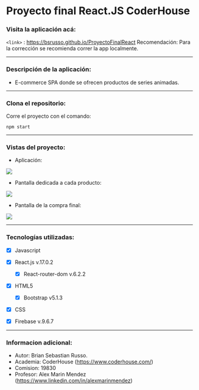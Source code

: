 # Proyecto final React.JS CoderHouse

### Visita la aplicación acá:
`<link>` : <https://bsrusso.github.io/ProyectoFinalReact>
Recomendación: Para la corrección se recomienda correr la app localmente.

-----------

### Descripción de la aplicación:
 - E-commerce SPA donde se ofrecen productos de series animadas.

-----------

### Clona el repositorio:

Corre el proyecto con el comando:

```
npm start
```

-----------
### Vistas del proyecto:

- Aplicación:

![](https://i.imgur.com/9eR3MDP.png)



- Pantalla dedicada a cada producto:

![](https://i.imgur.com/T4Z8SSd.png)



- Pantalla de la compra final:

![](https://i.imgur.com/iXhQljn.png)


----------
### Tecnologías utilizadas:

- [x] Javascript
- [x] React.js v.17.0.2
	- [x] React-router-dom v.6.2.2
- [x] HTML5
	 - [x] Bootstrap v5.1.3
- [x] CSS
- [x] Firebase v.9.6.7


-----------

### Informacion adicional:
 - Autor: Brian Sebastian Russo.
 - Academia: CoderHouse (https://www.coderhouse.com/)
 - Comision: 19830
 - Profesor: Alex Marin Mendez (https://www.linkedin.com/in/alexmarinmendez)

